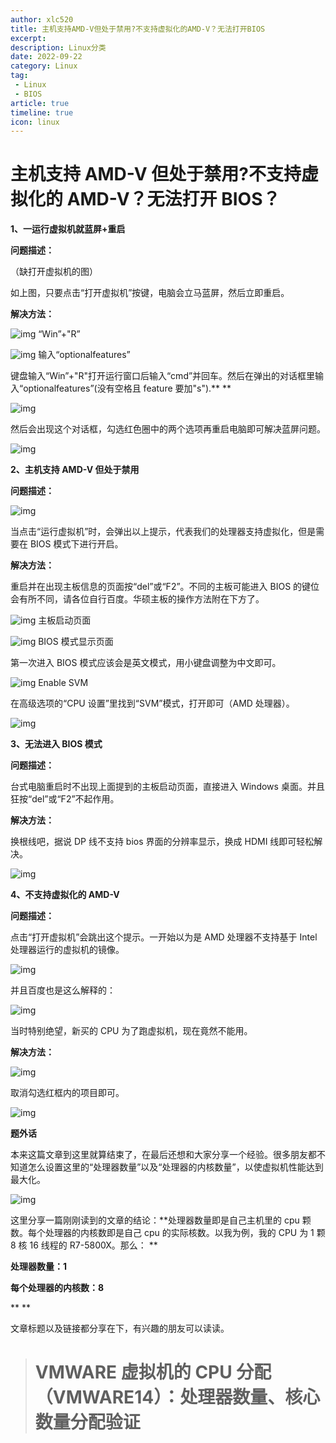 ```yaml
---
author: xlc520
title: 主机支持AMD-V但处于禁用?不支持虚拟化的AMD-V？无法打开BIOS
excerpt: 
description: Linux分类
date: 2022-09-22
category: Linux
tag: 
 - Linux
 - BIOS
article: true
timeline: true
icon: linux
---
```


# 主机支持 AMD-V 但处于禁用?不支持虚拟化的 AMD-V？无法打开 BIOS？

**1、一运行虚拟机就蓝屏+重启**

**问题描述：**

（缺打开虚拟机的图）

如上图，只要点击“打开虚拟机”按键，电脑会立马蓝屏，然后立即重启。

**解决方法：**

![img](https://bitbucket.org/xlc520/blogasset/raw/main/images3/31155b658f7ffedad509c8153584cb8caf1ed296.png@600w_351h_progressive.webp)
“Win”+"R”

![img](https://bitbucket.org/xlc520/blogasset/raw/main/images3/8b3fb1adef1e62862fee897a5857d774f5360113.png@942w_494h_progressive.webp)
输入“optionalfeatures”

键盘输入“Win”+"R"打开运行窗口后输入“cmd”并回车。然后在弹出的对话框里输入“optionalfeatures”(没有空格且 feature 要加"s").**
**

![img](https://bitbucket.org/xlc520/blogasset/raw/main/images3/ced2675bc4fdd19dea324a7b838d9f563541c8b5.png@644w_821h_progressive.webp)

然后会出现这个对话框，勾选红色圈中的两个选项再重启电脑即可解决蓝屏问题。

![img](https://bitbucket.org/xlc520/blogasset/raw/main/images3/4adb9255ada5b97061e610b682b8636764fe50ed.png@progressive.webp)

**2、主机支持 AMD-V 但处于禁用**

**问题描述：**

![img](https://bitbucket.org/xlc520/blogasset/raw/main/images3/05e01b833aac32143983890166841fbf66e796aa.png@567w_476h_progressive.webp)

当点击“运行虚拟机”时，会弹出以上提示，代表我们的处理器支持虚拟化，但是需要在 BIOS 模式下进行开启。

**解决方法：**

重启并在出现主板信息的页面按“del”或“F2”。不同的主板可能进入 BIOS 的键位会有所不同，请各位自行百度。华硕主板的操作方法附在下方了。

![img](https://bitbucket.org/xlc520/blogasset/raw/main/images3/7f7a2ad3edc43a430850fe5a2733738ce0d00b26.jpg@942w_707h_progressive.webp)
主板启动页面

![img](https://bitbucket.org/xlc520/blogasset/raw/main/images3/2e2648c7d94f7a41aecf86b371842befa61d9256.jpg@942w_707h_progressive.webp)
BIOS 模式显示页面

第一次进入 BIOS 模式应该会是英文模式，用小键盘调整为中文即可。

![img](https://bitbucket.org/xlc520/blogasset/raw/main/images3/ddb8447783c0455dd65b76ee5292cb3ef89784a3.jpg@942w_707h_progressive.webp)
Enable SVM

在高级选项的“CPU 设置”里找到“SVM”模式，打开即可（AMD 处理器）。

![img](https://bitbucket.org/xlc520/blogasset/raw/main/images3/4adb9255ada5b97061e610b682b8636764fe50ed.png@progressive.webp)

**3、无法进入 BIOS 模式**

**问题描述：**

台式电脑重启时不出现上面提到的主板启动页面，直接进入 Windows 桌面。并且狂按“del”或“F2”不起作用。

**解决方法：**

换根线吧，据说 DP 线不支持 bios 界面的分辨率显示，换成 HDMI 线即可轻松解决。

![img](https://bitbucket.org/xlc520/blogasset/raw/main/images3/4adb9255ada5b97061e610b682b8636764fe50ed.png@progressive.webp)

**4、不支持虚拟化的 AMD-V**

**问题描述：**

点击“打开虚拟机”会跳出这个提示。一开始以为是 AMD 处理器不支持基于 Intel 处理器运行的虚拟机的镜像。

![img](https://bitbucket.org/xlc520/blogasset/raw/main/images3/3e9d74b2e146be802523608dd580b0dacd400fd5.png@606w_204h_progressive.webp)

并且百度也是这么解释的：

![img](https://bitbucket.org/xlc520/blogasset/raw/main/images3/641861f2fc1c0adf93fd14ef00e2b318646cdc77.png@942w_513h_progressive.webp)

当时特别绝望，新买的 CPU 为了跑虚拟机，现在竟然不能用。

**解决方法：**

![img](https://bitbucket.org/xlc520/blogasset/raw/main/images3/c7822a0813e7e30b38254a19ae31f3ae942e236b.png@942w_1026h_progressive.webp)

取消勾选红框内的项目即可。

![img](https://bitbucket.org/xlc520/blogasset/raw/main/images3/4adb9255ada5b97061e610b682b8636764fe50ed.png@progressive.webp)

**题外话**

本来这篇文章到这里就算结束了，在最后还想和大家分享一个经验。很多朋友都不知道怎么设置这里的“处理器数量”以及“处理器的内核数量”，以使虚拟机性能达到最大化。

![img](https://bitbucket.org/xlc520/blogasset/raw/main/images3/e5ef0fe620b0cf6ce3a7afd7cf8377cef30d1e7e.png@942w_350h_progressive.webp)

这里分享一篇刚刚读到的文章的结论：**处理器数量即是自己主机里的 cpu 颗数。每个处理器的内核数即是自己 cpu 的实际核数。以我为例，我的
CPU 为 1 颗 8 核 16 线程的 R7-5800X。那么：
**

**处理器数量：1**

**每个处理器的内核数：8**

**
**

文章标题以及链接都分享在下，有兴趣的朋友可以读读。

> # VMWARE 虚拟机的 CPU 分配（VMWARE14）：处理器数量、核心数量分配验证

